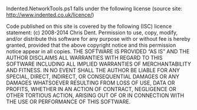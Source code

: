 Indented.NetworkTools.ps1 falls under the following license (source site: http://www.indented.co.uk/licence/)

Code published on this site is covered by the following (ISC) licence statement:
(c) 2008-2014 Chris Dent.
Permission to use, copy, modify, and/or distribute this software for any purpose with or without fee is hereby granted, provided that the above copyright notice and this permission notice appear in all copies.
THE SOFTWARE IS PROVIDED “AS IS” AND THE AUTHOR DISCLAIMS ALL WARRANTIES WITH REGARD TO THIS SOFTWARE INCLUDING ALL IMPLIED WARRANTIES OF MERCHANTABILITY AND FITNESS. IN NO EVENT SHALL THE AUTHOR BE LIABLE FOR ANY SPECIAL, DIRECT, INDIRECT, OR CONSEQUENTIAL DAMAGES OR ANY DAMAGES WHATSOEVER RESULTING FROM LOSS OF USE, DATA OR PROFITS, WHETHER IN AN ACTION OF CONTRACT, NEGLIGENCE OR OTHER TORTIOUS ACTION, ARISING OUT OF OR IN CONNECTION WITH THE USE OR PERFORMANCE OF THIS SOFTWARE.